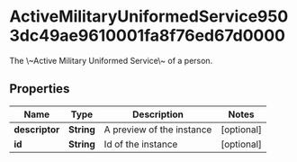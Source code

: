 

# ActiveMilitaryUniformedService9503dc49ae9610001fa8f76ed67d0000

The \\~Active Military Uniformed Service\\~ of a person.

## Properties

| Name | Type | Description | Notes |
|------------ | ------------- | ------------- | -------------|
|**descriptor** | **String** | A preview of the instance |  [optional] |
|**id** | **String** | Id of the instance |  [optional] |



